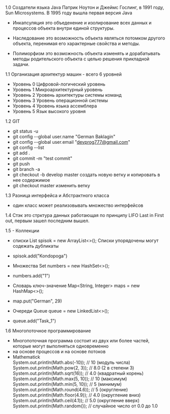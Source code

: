 1.0
Создатели языка Java Патрик Ноутон и Джеймс Гослинг, в 1991 году, Sun Microsystems.
В 1995 году вышла первая версия Java

- Инкапсуляция это объеденение и изолирование всех данных и процессов объекта внутри единой структуры.

- Наследование это возможность объекта являться потомком другого объекта, перенимая его характерные свойства и методы.

- Полиморфизм это возможность объекта изменять и дорабатывать методы родительского объекта с целью решения прикладной
задачи.

1.1
Организация архитектур машин - всего 6 уровней
- Уровень 0 Цифровой-логический уровень
- Уровень 1 Микроархитектурный уровень
- Уровень 2 Уровень архитектуры системы команд
- Уровень 3 Уровень операционной системы
- Уровень 4 Уровень языка ассемблера
- Уровень 5 Язык высокого уровня

1.2 GIT
- git status -u
- git config --global user.name "German Baklagin"
- git config --global user.email "devprog777@gmail.com"
- git config --list
- git add .
- git commit -m "test commit"
- git push
- git branch -a 
- git checkout -b develop master создать новую ветку и копировать в нее содержимое
- git checkout master изменить ветку

1.3 Разница интерфейса и Абстрактного класса
- один класс может реализовывать множество интерфейсов

1.4 Стэк это стрктура данных работающая по принципу LIFO Last in First out, 
первым зашел последним вышел.

1.5 - Коллекции
- списки List<String> spisok = new ArrayList<>(); Списки упорядочены могут содежать дубликаты
- spisok.add("Kondopoga")

- Множества Set<Integer> numbers = new HashSet<>();
- numbers.add("1")

- Словарь ключ-значение Map<String, Integer> maps = new HashMap<>();
- map.put("German", 29)

- Очереди Queue<String> queue = new LinkedList<>();
- queue.add("Task_1")

1.6 Многопоточное программирование 
- Многопоточная программа состоит из двух или более частей, которые могут выполняться одновременно
- на основе процессов и на основе потоков
- Mathematick         
        System.out.println(Math.abs(-10));      // 10 (модуль числа)
        System.out.println(Math.pow(2, 3));     // 8.0 (2 в степени 3)
        System.out.println(Math.sqrt(16));      // 4.0 (квадратный корень)
        System.out.println(Math.max(5, 10));    // 10 (максимум)
        System.out.println(Math.min(5, 10));    // 5 (минимум)
        System.out.println(Math.round(4.6));    // 5 (округление)
        System.out.println(Math.floor(4.9));    // 4.0 (округление вниз)
        System.out.println(Math.ceil(4.1));     // 5.0 (округление вверх)
        System.out.println(Math.random());      // случайное число от 0.0 до 1.0